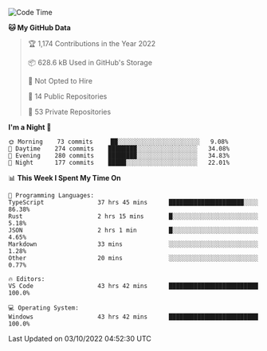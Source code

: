 <!--START_SECTION:waka-->
![Code Time](http://img.shields.io/badge/Code%20Time-3%2C068%20hrs%2040%20mins-blue)

**🐱 My GitHub Data** 

> 🏆 1,174 Contributions in the Year 2022
 > 
> 📦 628.6 kB Used in GitHub's Storage 
 > 
> 🚫 Not Opted to Hire
 > 
> 📜 14 Public Repositories 
 > 
> 🔑 53 Private Repositories  
 > 
**I'm a Night 🦉** 

```text
🌞 Morning    73 commits     ██░░░░░░░░░░░░░░░░░░░░░░░   9.08% 
🌆 Daytime    274 commits    ████████░░░░░░░░░░░░░░░░░   34.08% 
🌃 Evening    280 commits    ████████░░░░░░░░░░░░░░░░░   34.83% 
🌙 Night      177 commits    █████░░░░░░░░░░░░░░░░░░░░   22.01%

```


📊 **This Week I Spent My Time On** 

```text
💬 Programming Languages: 
TypeScript               37 hrs 45 mins      █████████████████████░░░░   86.38% 
Rust                     2 hrs 15 mins       █░░░░░░░░░░░░░░░░░░░░░░░░   5.18% 
JSON                     2 hrs 1 min         █░░░░░░░░░░░░░░░░░░░░░░░░   4.65% 
Markdown                 33 mins             ░░░░░░░░░░░░░░░░░░░░░░░░░   1.28% 
Other                    20 mins             ░░░░░░░░░░░░░░░░░░░░░░░░░   0.77%

🔥 Editors: 
VS Code                  43 hrs 42 mins      █████████████████████████   100.0%

💻 Operating System: 
Windows                  43 hrs 42 mins      █████████████████████████   100.0%

```


 Last Updated on 03/10/2022 04:52:30 UTC
<!--END_SECTION:waka-->

